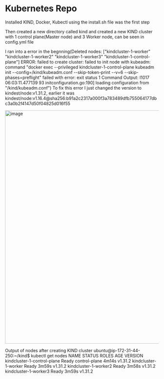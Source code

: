# Kubernetes Repo

Installed KIND, Docker, Kubectl using the install.sh file was the first step

Then created a new directory called kind and created a new KIND cluster with 1 control plane(Master node) and 3 Worker node, can be seen in config.yml file

I ran into a error in the begnning(Deleted nodes: ["kindcluster-1-worker" "kindcluster-1-worker2" "kindcluster-1-worker3" "kindcluster-1-control-plane"]
ERROR: failed to create cluster: failed to init node with kubeadm: command "docker exec --privileged kindcluster-1-control-plane kubeadm init --config=/kind/kubeadm.conf --skip-token-print --v=6 --skip-phases=preflight" failed with error: exit status 1
Command Output: I1017 06:03:11.477139      93 initconfiguration.go:190] loading configuration from "/kind/kubeadm.conf")
To fix this error I just changed the version to kindest/node:v1.31.2, earlier it was kindest/node:v1.16.4@sha256:b91a2c2317a000f3a783489dfb755064177dbc3a0b2f4147d50f04825d016f55

<img width="1919" height="762" alt="image" src="https://github.com/user-attachments/assets/1076f9ee-9741-4489-b42b-8f28f4596331" />

Output of nodes after creating KIND cluster
ubuntu@ip-172-31-44-250:~/kind$ kubectl get nodes
NAME                          STATUS   ROLES           AGE     VERSION
kindcluster-1-control-plane   Ready    control-plane   4m14s   v1.31.2
kindcluster-1-worker          Ready    <none>          3m59s   v1.31.2
kindcluster-1-worker2         Ready    <none>          3m58s   v1.31.2
kindcluster-1-worker3         Ready    <none>          3m59s   v1.31.2

